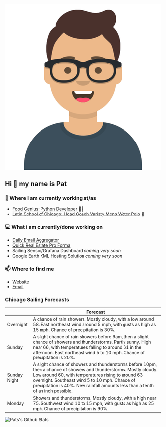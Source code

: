 [![Social banner for p-j-falconer](https://raw.githubusercontent.com/P-J-FALCONER/P-J-FALCONER/master/assets/avataaars.svg)](https://patfalconer.com/)
## Hi :wave: my name is Pat

### 💼 Where I am currently working at/as
- [Food Genius: Python Developer](https://getfoodgenius.com/) 🍔🐍
- [Latin School of Chicago: Head Coach Varisty Mens Water Polo](https://www.latinschool.org/) 🤽


### 💻 What i am currently/done working on
 - [Daily Email Aggregator](https://github.com/P-J-FALCONER/dott_daily_mail)
 - [Quick Real Estate Pro Forma](https://github.com/P-J-FALCONER/henry)
 - Sailing Sensor/Grafana Dashboard *coming very soon*
 - Google Earth KML Hosting Solution *coming very soon*

### 📫 Where to find me
 - [Website](https://patfalconer.com/)
 - [Email](mailto:patrick.j.falconer@gmail.com)


### Chicago Sailing Forecasts
|   | Forecast  |
|---|---|
| Overnight | A chance of rain showers. Mostly cloudy, with a low around 58. East northeast wind around 5 mph, with gusts as high as 15 mph. Chance of precipitation is 30%. |
| Sunday | A slight chance of rain showers before 9am, then a slight chance of showers and thunderstorms. Partly sunny. High near 66, with temperatures falling to around 61 in the afternoon. East northeast wind 5 to 10 mph. Chance of precipitation is 20%. |
| Sunday Night | A slight chance of showers and thunderstorms before 10pm, then a chance of showers and thunderstorms. Mostly cloudy. Low around 60, with temperatures rising to around 63 overnight. Southeast wind 5 to 10 mph. Chance of precipitation is 40%. New rainfall amounts less than a tenth of an inch possible. |
| Monday | Showers and thunderstorms. Mostly cloudy, with a high near 75. Southwest wind 10 to 15 mph, with gusts as high as 25 mph. Chance of precipitation is 90%. |

![Pats's Github Stats](https://github-readme-stats.vercel.app/api?username=p-j-falconer&show_icons=true&theme=radical)
